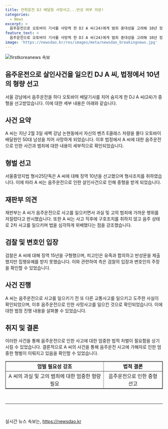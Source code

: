 ```yaml
---
title: 만취운전 DJ 배달원 사망사고...반성 여부 의문!
categories:
  - News
excerpt: >
  음주운전으로 오토바이 기사를 사망케 한 DJ A 씨(24)에게 범죄 중대성을 고려해 10년 징역형이 선고됐다. A 씨는 음주운전으로 50대 남성을 치어 숨지게 한 혐의를 받았으며, 재판부는 A 씨의 책임을 강조하며, 1차 교통사고 후에도 계속해서 운전해 2차 사고를 일으킨 점을 비판했다. 또한, A 씨는 사고 후 피해자에 대한 구호 조치를 제대로 하지 않았다는 비난을 받고, 검찰은 A 씨에 대해 징역 15년을 구형했다. A 씨 측은 유족과 합의하고 반성문을 제출했지만, 집행유예를 받지 못했다고 전해졌다.
feature_text: >
  음주운전으로 오토바이 기사를 사망케 한 DJ A 씨(24)에게 범죄 중대성을 고려해 10년 징역형이 선고됐다. A 씨는 음주운전으로 50대 남성을 치어 숨지게 한 혐의를 받았으며, 재판부는 A 씨의 책임을 강조하며, 1차 교통사고 후에도 계속해서 운전해 2차 사고를 일으킨 점을 비판했다. 또한, A 씨는 사고 후 피해자에 대한 구호 조치를 제대로 하지 않았다는 비난을 받고, 검찰은 A 씨에 대해 징역 15년을 구형했다. A 씨 측은 유족과 합의하고 반성문을 제출했지만, 집행유예를 받지 못했다고 전해졌다.
image: 'https://newsdao.kr/res/images/meta/newsdao_breakingnews.jpg'
---
```


<p><img src="https://newsdao.kr/res/images/meta/newsdao_breakingnews.jpg" alt="firstkoreanews 속보" /></p>

<h2 data-ke-size="size26">음주운전으로 살인사건을 일으킨 DJ A 씨, 법정에서 10년의 형량 선고</h2>

<p data-ke-size="size16">서울 강남에서 음주운전을 하다 오토바이 배달기사를 치어 숨지게 한 DJ A 씨(24)가 중형을 선고받았습니다. 이에 대한 세부 내용은 아래와 같습니다.</p>

<h2 data-ke-size="size20">사건 요약</h2>

<p data-ke-size="size16">A 씨는 지난 2월 3일 새벽 강남 논현동에서 자신의 벤츠 E클래스 차량을 몰다 오토바이 배달원인 50대 남성을 치어 사망하게 되었습니다. 이후 법정에서 A 씨에 대한 음주운전으로 인한 사건과 범죄에 대한 내용이 세부적으로 확인되었습니다.</p>

<h2 data-ke-size="size20">형벌 선고</h2>

<p data-ke-size="size16">서울중앙지법 형사25단독은 A 씨에 대해 징역 10년을 선고했으며 형사조치를 취하였습니다. 이에 따라 A 씨는 음주운전으로 인한 살인사건으로 인해 중형을 받게 되었습니다.</p>

<h2 data-ke-size="size20">재판부 의견</h2>

<p data-ke-size="size16">재판부는 A 씨가 음주운전으로 사고를 일으키면서 과실 및 고의 범죄에 가까운 행위를 저질렀다고 판시했습니다. 또한 A 씨는 사고 직후에 구호조치를 취하지 않고 음주 상태로 2차 사고를 일으키며 법을 심각하게 위배했다는 점을 강조했습니다.</p>

<h2 data-ke-size="size20">검찰 및 변호인 입장</h2>

<p data-ke-size="size16">검찰은 A 씨에 대해 징역 15년을 구형했으며, 피고인은 유족과 합의하고 반성문을 제출했지만 집행유예를 받지 못했습니다. 이와 관련하여 측은 검찰의 입장과 변호인의 주장을 확인할 수 있었습니다.</p>

<h2 data-ke-size="size20">사건 진행</h2>

<p data-ke-size="size16">A 씨는 음주운전으로 사고를 일으키기 전 또 다른 교통사고를 일으키고 도주한 사실이 확인되었으며, 이후 음주운전으로 인한 사망사고를 일으킨 것으로 확인되었습니다. 이에 대한 법정 진행 내용을 살펴볼 수 있었습니다.</p>

<h2 data-ke-size="size20">취지 및 결론</h2>

<p data-ke-size="size16">이러한 사건을 통해 음주운전으로 인한 사고에 대한 엄중한 법적 처벌이 필요함을 상기시킬 수 있었습니다. 결론적으로 A 씨의 사건을 통해 음주운전 사고에 가해자로 인한 엄중한 형벌이 이뤄지고 있음을 확인할 수 있었습니다.</p>

<table border="1" style="width: 100%;">
<tbody>
<tr>
<td style="text-align: center; height: 17px;"><b>엄벌 필요성 강조</b></td>
<td style="text-align: center; height: 17px;"><b>법적 결론</b></td>
</tr>
<tr>
<td style="text-align: center; height: 17px;">A 씨의 과실 및 고의 범죄에 대한 엄중한 형량 필요</td>
<td style="text-align: center; height: 17px;">음주운전으로 인한 중형 선고</td>
</tr>
</tbody>
</table>

<p><br>
<hr></p>

<p data-ke-size="size16">&nbsp;</p>
실시간 뉴스 속보는, <a href="https://newsdao.kr" rel="dofollow">https://newsdao.kr</a>


